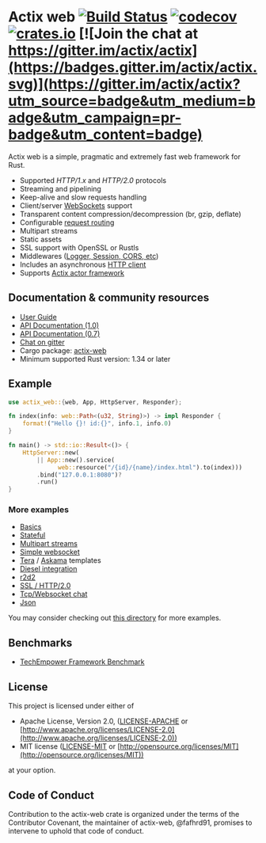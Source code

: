 # Actix web [![Build Status](https://travis-ci.org/actix/actix-web.svg?branch=master)](https://travis-ci.org/actix/actix-web) [![codecov](https://codecov.io/gh/actix/actix-web/branch/master/graph/badge.svg)](https://codecov.io/gh/actix/actix-web) [![crates.io](https://meritbadge.herokuapp.com/actix-web)](https://crates.io/crates/actix-web) [![Join the chat at https://gitter.im/actix/actix](https://badges.gitter.im/actix/actix.svg)](https://gitter.im/actix/actix?utm_source=badge&utm_medium=badge&utm_campaign=pr-badge&utm_content=badge)

Actix web is a simple, pragmatic and extremely fast web framework for Rust.

* Supported *HTTP/1.x* and *HTTP/2.0* protocols
* Streaming and pipelining
* Keep-alive and slow requests handling
* Client/server [WebSockets](https://actix.rs/docs/websockets/) support
* Transparent content compression/decompression (br, gzip, deflate)
* Configurable [request routing](https://actix.rs/docs/url-dispatch/)
* Multipart streams
* Static assets
* SSL support with OpenSSL or Rustls
* Middlewares ([Logger, Session, CORS, etc](https://actix.rs/docs/middleware/))
* Includes an asynchronous [HTTP client](https://actix.rs/actix-web/actix_web/client/index.html)
* Supports [Actix actor framework](https://github.com/actix/actix)

## Documentation & community resources

* [User Guide](https://actix.rs/docs/)
* [API Documentation (1.0)](https://docs.rs/actix-web/)
* [API Documentation (0.7)](https://docs.rs/actix-web/0.7.19/actix_web/)
* [Chat on gitter](https://gitter.im/actix/actix)
* Cargo package: [actix-web](https://crates.io/crates/actix-web)
* Minimum supported Rust version: 1.34 or later

## Example

```rust
use actix_web::{web, App, HttpServer, Responder};

fn index(info: web::Path<(u32, String)>) -> impl Responder {
    format!("Hello {}! id:{}", info.1, info.0)
}

fn main() -> std::io::Result<()> {
    HttpServer::new(
        || App::new().service(
              web::resource("/{id}/{name}/index.html").to(index)))
        .bind("127.0.0.1:8080")?
        .run()
}
```

### More examples

* [Basics](https://github.com/actix/examples/tree/master/basics/)
* [Stateful](https://github.com/actix/examples/tree/master/state/)
* [Multipart streams](https://github.com/actix/examples/tree/master/multipart/)
* [Simple websocket](https://github.com/actix/examples/tree/master/websocket/)
* [Tera](https://github.com/actix/examples/tree/master/template_tera/) /
  [Askama](https://github.com/actix/examples/tree/master/template_askama/) templates
* [Diesel integration](https://github.com/actix/examples/tree/master/diesel/)
* [r2d2](https://github.com/actix/examples/tree/master/r2d2/)
* [SSL / HTTP/2.0](https://github.com/actix/examples/tree/master/tls/)
* [Tcp/Websocket chat](https://github.com/actix/examples/tree/master/websocket-chat/)
* [Json](https://github.com/actix/examples/tree/master/json/)

You may consider checking out
[this directory](https://github.com/actix/examples/tree/master/) for more examples.

## Benchmarks

* [TechEmpower Framework Benchmark](https://www.techempower.com/benchmarks/#section=data-r18)

## License

This project is licensed under either of

* Apache License, Version 2.0, ([LICENSE-APACHE](LICENSE-APACHE) or [http://www.apache.org/licenses/LICENSE-2.0](http://www.apache.org/licenses/LICENSE-2.0))
* MIT license ([LICENSE-MIT](LICENSE-MIT) or [http://opensource.org/licenses/MIT](http://opensource.org/licenses/MIT))

at your option.

## Code of Conduct

Contribution to the actix-web crate is organized under the terms of the
Contributor Covenant, the maintainer of actix-web, @fafhrd91, promises to
intervene to uphold that code of conduct.
